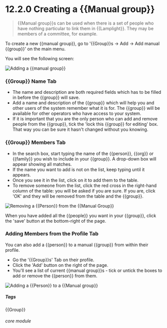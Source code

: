 # 12.2.0  <i class="fa fa-users"></i> Creating a {{Manual group}}

> {{Manual group}}s can be used when there is a set of people who have nothing particular to link them in {{Lamplight}}. They may be members of a committee, for example.



To create a new {{manual group}}, go to '{{Group}}s -> Add -> Add manual {{group}}' on the main menu.

You will see the following screen:

![Adding a {{manual group}}](11.2.0a.png)

### {{Group}} Name Tab

- The name and description are both required fields which has to be filled in before the {{group}} will save.
- Add a name and description of the {{group}} which will help you and other users of the system remember what it is for. The {{group}} will be available for other operators who have access to your system.
- If it is important that you are the only person who can add and remove people from the {{group}}, tick the 'lock this {{group}} for editing' box. That way you can be sure it hasn't changed without you knowing.

### {{Group}} Members Tab

- In the search box, start typing the name of the {{person}}, {{org}} or {{family}} you wish to include in your {{group}}. A drop-down box will appear showing all matches. 
- If the name you want to add is not on the list, keep typing until it appears. 
- Once you see it in the list, click on it to add them to the table.
- To remove someone from the list, click the red cross in the right-hand column of the table: you will be asked if you are sure. If you are, click 'OK' and they will be removed from the table and the {{group}}.

![Removing a {{Person}} from the {{Manual Group}}](11.2.0a.png)

When you have added all the {{people}} you want in your {{group}}, click the 'save' button at the bottom-right of the page.

### Adding Members from the Profile Tab

You can also add a {{person}} to a manual {{group}} from within their profile. 
- Go the '{{Group}}s' Tab on their profile.
- Click the 'Add' button on the right of the page.
- You'll see a list of current {{manual group}}s - tick or untick the boxes to add or remove the {{person}} from them.

![Adding a {{Person}} to a {{Manual group}}](11.2.0c.png)


##### Tags
{{Group}}

###### core module

